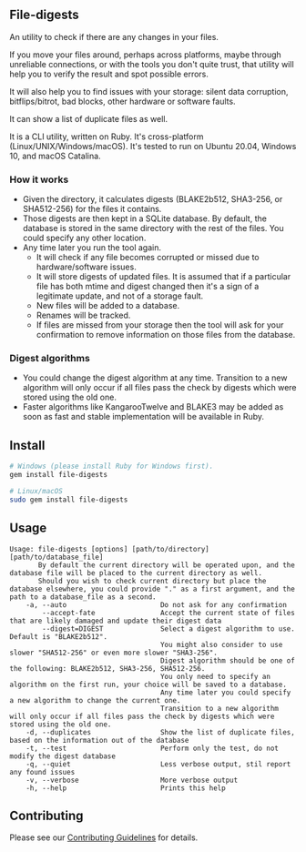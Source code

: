 ## File-digests

An utility to check if there are any changes in your files.

If you move your files around, perhaps across platforms, maybe through unreliable connections, or with the tools you don't quite trust, that utility will help you to verify the result and spot possible errors.

It will also help you to find issues with your storage: silent data corruption, bitflips/bitrot, bad blocks, other hardware or software faults.

It can show a list of duplicate files as well.

It is a CLI utility, written on Ruby. It's cross-platform (Linux/UNIX/Windows/macOS). It's tested to run on Ubuntu 20.04, Windows 10, and macOS Catalina.

### How it works

* Given the directory, it calculates digests (BLAKE2b512, SHA3-256, or SHA512-256) for the files it contains.
* Those digests are then kept in a SQLite database. By default, the database is stored in the same directory with the rest of the files. You could specify any other location.
* Any time later you run the tool again.
  * It will check if any file becomes corrupted or missed due to hardware/software issues.
  * It will store digests of updated files. It is assumed that if a particular file has both mtime and digest changed then it's a sign of a legitimate update, and not of a storage fault.
  * New files will be added to a database.
  * Renames will be tracked.
  * If files are missed from your storage then the tool will ask for your confirmation to remove information on those files from the database.

### Digest algorithms

* You could change the digest algorithm at any time. Transition to a new algorithm will only occur if all files pass the check by digests which were stored using the old one.
* Faster algorithms like KangarooTwelve and BLAKE3 may be added as soon as fast and stable implementation will be available in Ruby.

## Install

```sh
# Windows (please install Ruby for Windows first).
gem install file-digests

# Linux/macOS
sudo gem install file-digests
```

## Usage

```
Usage: file-digests [options] [path/to/directory] [path/to/database_file]
       By default the current directory will be operated upon, and the database file will be placed to the current directory as well.
       Should you wish to check current directory but place the database elsewhere, you could provide "." as a first argument, and the path to a database_file as a second.
    -a, --auto                       Do not ask for any confirmation
        --accept-fate                Accept the current state of files that are likely damaged and update their digest data
        --digest=DIGEST              Select a digest algorithm to use. Default is "BLAKE2b512".
                                     You might also consider to use slower "SHA512-256" or even more slower "SHA3-256".
                                     Digest algorithm should be one of the following: BLAKE2b512, SHA3-256, SHA512-256.
                                     You only need to specify an algorithm on the first run, your choice will be saved to a database.
                                     Any time later you could specify a new algorithm to change the current one.
                                     Transition to a new algorithm will only occur if all files pass the check by digests which were stored using the old one.
    -d, --duplicates                 Show the list of duplicate files, based on the information out of the database
    -t, --test                       Perform only the test, do not modify the digest database
    -q, --quiet                      Less verbose output, stil report any found issues
    -v, --verbose                    More verbose output
    -h, --help                       Prints this help
```

## Contributing

Please see our [Contributing Guidelines](CONTRIBUTING.md) for details.
